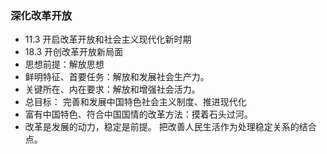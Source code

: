 



### 深化改革开放
- 11.3 开启改革开放和社会主义现代化新时期
- 18.3 开创改革开放新局面
- 思想前提：解放思想
- 鲜明特征、首要任务：解放和发展社会生产力。
- 关键所在、内在要求：解放和增强社会活力。 
- 总目标： 完善和发展中国特色社会主义制度、推进现代化
- 富有中国特色、符合中国国情的改革方法：摸着石头过河。
- 改革是发展的动力，稳定是前提。  把改善人民生活作为处理稳定关系的结合点。
